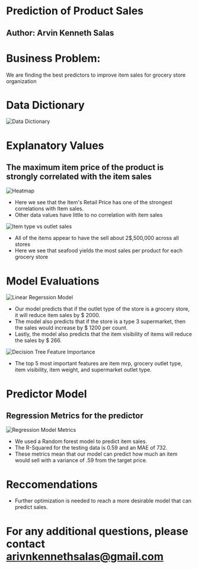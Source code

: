 # Prediction of Product Sales
## Author: Arvin Kenneth Salas
# Business Problem:
We are finding the best predictors to improve item sales for grocery store organization
# Data Dictionary
![Data Dictionary](https://github.com/aksalas/Prediction-of-Product-Sales/assets/95392861/0576e26e-9a26-4573-a173-6238514939df)
# Explanatory Values
## The maximum item price of the product is strongly correlated with the item sales

![Heatmap](https://github.com/aksalas/Prediction-of-Product-Sales/assets/95392861/aa49e07a-dca4-4e81-809b-a080f38f4420)
- Here we see that the Item's Retail Price has one of the strongest correlations with Item sales.
- Other data values have little to no correlation with item sales

![Item type vs outlet sales](https://github.com/aksalas/Prediction-of-Product-Sales/assets/95392861/b16b0f97-410f-4121-94b4-26ab8760ae77)
- All of the items appear to have the sell about 2$,500,000 across all stores
- Here we see that seafood yields the most sales per product for each grocery store

# Model Evaluations
![Linear Regerssion Model](https://github.com/aksalas/Prediction-of-Product-Sales/assets/95392861/621106fb-bd35-497c-b993-a199716f78b4)
- Our model predicts that if the outlet type of the store is a grocery store, it will reduce item sales by $ 2000.
- The model also predicts that if the store is a type 3 supermarket, then the sales would increase by $ 1200 per count.
- Lastly, the model also predicts that the item visibility of items will reduce the sales by $ 266.

![Decision Tree Feature Importance](https://github.com/aksalas/Prediction-of-Product-Sales/assets/95392861/5aca3074-14ff-4bab-885e-81ea62c63f41)
- The top 5 most important features are item mrp, grocery outlet type, item visibility, item weight, and supermarket outlet type.
 
# Predictor Model
## Regression Metrics for the predictor
![Regression Model Metrics](https://github.com/aksalas/Prediction-of-Product-Sales/assets/95392861/9f06858f-d83b-4dd7-9be3-893fbc1f3c5e)
- We used a Random forest model to predict item sales.
- The R-Squared for the testing data is 0.59 and an MAE of 732.
- These metrics mean that our model can predict how much an item would sell with a variance of .59 from the target price.
# Reccomendations
- Further optimization is needed to reach a more desirable model that can predict sales.
# For any additional questions, please contact arivnkennethsalas@gmail.com
